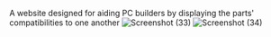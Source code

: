 A website designed for aiding PC builders by displaying the parts' compatibilities to one another
![Screenshot (33)](https://github.com/Jana-Khaled/Build-Your-PC-Website/assets/162918458/248bae7e-43bf-48bd-b45d-16498d961e21)
![Screenshot (34)](https://github.com/Jana-Khaled/Build-Your-PC-Website/assets/162918458/31c6adce-6567-47cb-9e9b-bd26bd079ac2)
